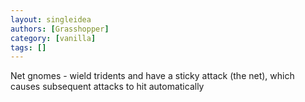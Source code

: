 ```yaml
---
layout: singleidea
authors: [Grasshopper]
category: [vanilla]
tags: []
---
```

Net gnomes - wield tridents and have a sticky attack (the net), which causes subsequent attacks to hit automatically
